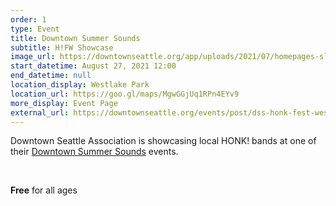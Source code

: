 ```yaml
---
order: 1
type: Event
title: Downtown Summer Sounds
subtitle: H!FW Showcase
image_url: https://downtownseattle.org/app/uploads/2021/07/homepages-slider-events-downtown-summer-sounds-audience-20210714-4x3-v1-800x600-c-default.jpg?uploadedAt=11111111111
start_datetime: August 27, 2021 12:00
end_datetime: null
location_display: Westlake Park
location_url: https://goo.gl/maps/MgwGGjUq1RPn4EYv9
more_display: Event Page
external_url: https://downtownseattle.org/events/post/dss-honk-fest-west-showcase/
---
```


Downtown Seattle Association is showcasing local HONK! bands at one of their [Downtown Summer Sounds](https://downtownseattle.org/events/downtown-summer-sounds/) events.

<br/>

**Free** for all ages

<br/>
